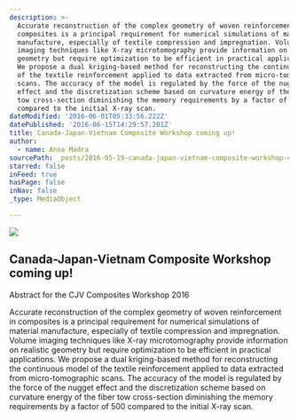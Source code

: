 ```yaml
---
description: >-
  Accurate reconstruction of the complex geometry of woven reinforcement in
  composites is a principal requirement for numerical simulations of material
  manufacture, especially of textile compression and impregnation. Volume
  imaging techniques like X-ray microtomography provide information on realistic
  geometry but require optimization to be efficient in practical applications.
  We propose a dual kriging-based method for reconstructing the continuous model
  of the textile reinforcement applied to data extracted from micro-tomographic
  scans. The accuracy of the model is regulated by the force of the nugget
  effect and the discretization scheme based on curvature energy of the fiber
  tow cross-section diminishing the memory requirements by a factor of 500
  compared to the initial X-ray scan.
dateModified: '2016-06-01T05:33:56.222Z'
datePublished: '2016-06-15T14:29:57.201Z'
title: Canada-Japan-Vietnam Composite Workshop coming up!
author:
  - name: Anna Madra
sourcePath: _posts/2016-05-19-canada-japan-vietnam-composite-workshop-coming-up.md
starred: false
inFeed: true
hasPage: false
inNav: false
_type: MediaObject

---
```

<article style=""><img src="https://s3-us-west-2.amazonaws.com/the-grid-img/p/fc1724c2997eefbbd3afbd0683bb7656f12c838f.jpg" /><h1>Canada-Japan-Vietnam Composite Workshop coming up!</h1><p>Abstract for the CJV Composites Workshop 2016 </p></article>

Accurate reconstruction of the complex geometry of woven reinforcement in composites is a principal requirement for numerical simulations of material manufacture, especially of textile compression and impregnation. Volume imaging techniques like X-ray microtomography provide information on realistic geometry but require optimization to be efficient in practical applications. We propose a dual kriging-based method for reconstructing the continuous model of the textile reinforcement applied to data extracted from micro-tomographic scans. The accuracy of the model is regulated by the force of the nugget effect and the discretization scheme based on curvature energy of the fiber tow cross-section diminishing the memory requirements by a factor of 500 compared to the initial X-ray scan.